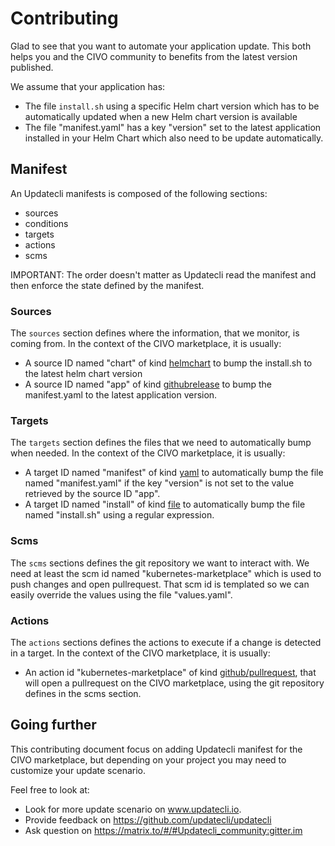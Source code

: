 # Contributing

Glad to see that you want to automate your application update.
This both helps you and the CIVO community to benefits from the latest version published.

We assume that your application has:

* The file `install.sh` using a specific Helm chart version which has to be automatically updated when a new Helm chart version is available
* The file "manifest.yaml" has a key "version" set to the latest application installed in your Helm Chart which also need to be update automatically.

## Manifest

An Updatecli manifests is composed of the following sections:

* sources
* conditions
* targets
* actions
* scms

IMPORTANT: The order doesn't matter as Updatecli read the manifest and then enforce the state defined by the manifest.

### Sources

The `sources` section defines where the information, that we monitor, is coming from.
In the context of the CIVO marketplace, it is usually:

* A source ID named "chart" of kind [helmchart](https://www.updatecli.io/docs/plugins/resource/helm_chart/) to bump the install.sh to the latest helm chart version
* A source ID named "app" of kind [githubrelease](https://www.updatecli.io/docs/plugins/resource/github_release/) to bump the manifest.yaml to the latest application version.

### Targets

The `targets` section defines the files that we need to automatically bump when needed.
In the context of the CIVO marketplace, it is usually:

* A target ID named "manifest" of kind [yaml](https://www.updatecli.io/docs/plugins/resource/yaml/) to automatically bump the file named  "manifest.yaml" if the key "version" is not set to the value retrieved by the source ID "app". 
* A target ID named "install" of kind [file](https://www.updatecli.io/docs/plugins/resource/yaml/) to automatically bump the file named "install.sh" using a regular expression.

### Scms

The `scms` sections defines the git repository we want to interact with. We need at least the scm id named "kubernetes-marketplace" which is used to push changes and open pullrequest. That scm id is templated so we can easily override the values using the file "values.yaml". 

### Actions

The `actions` sections defines the actions to execute if a change is detected in a target.
In the context of the CIVO marketplace, it is usually:

* An action id "kubernetes-marketplace" of kind [github/pullrequest](https://www.updatecli.io/docs/plugins/actions/github/), that will open a pullrequest on the CIVO marketplace, using the git repository defines in the scms section.


## Going further

This contributing document focus on adding Updatecli manifest for the CIVO marketplace, but depending on your project you may need to customize your update scenario.

Feel free to look at:
* Look for more update scenario on www.updatecli.io. 
* Provide feedback on https://github.com/updatecli/updatecli
* Ask question on https://matrix.to/#/#Updatecli_community:gitter.im



